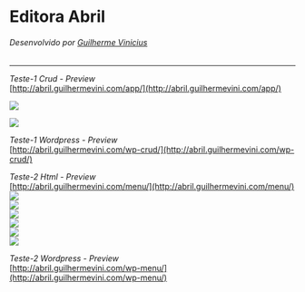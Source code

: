 # Editora Abril

###### Desenvolvido por [Guilherme Vinicius](http://guilhermevini.com)  
___

*Teste-1 Crud - Preview*  
[http://abril.guilhermevini.com/app/](http://abril.guilhermevini.com/app/)

![](https://raw.githubusercontent.com/guilhermevini/EditoraAbril/master/Preview/001.PNG)  

![](https://raw.githubusercontent.com/guilhermevini/EditoraAbril/master/Preview/002.PNG)

*Teste-1 Wordpress - Preview*  
[http://abril.guilhermevini.com/wp-crud/](http://abril.guilhermevini.com/wp-crud/)

*Teste-2 Html - Preview*  
[http://abril.guilhermevini.com/menu/](http://abril.guilhermevini.com/menu/)
![](https://raw.githubusercontent.com/guilhermevini/EditoraAbril/master/Preview/003.PNG)  
![](https://raw.githubusercontent.com/guilhermevini/EditoraAbril/master/Preview/004.PNG)  
![](https://raw.githubusercontent.com/guilhermevini/EditoraAbril/master/Preview/005.PNG)  
![](https://raw.githubusercontent.com/guilhermevini/EditoraAbril/master/Preview/006.PNG)  
![](https://raw.githubusercontent.com/guilhermevini/EditoraAbril/master/Preview/007.PNG)  
![](https://raw.githubusercontent.com/guilhermevini/EditoraAbril/master/Preview/008.PNG)  

*Teste-2 Wordpress - Preview*  
[http://abril.guilhermevini.com/wp-menu/](http://abril.guilhermevini.com/wp-menu/)
